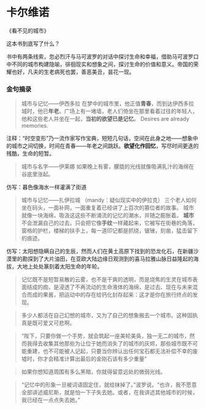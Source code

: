 # 卡尔维诺
《看不见的城市》

这本书到底写了什么？

书中有两条线索，忽必烈汗与马可波罗的对话中探讨生命和幸福，借助马可波罗口中不同的城市构建隐喻，徘徊现实和想象之间，探讨生命的价值和意义。帝国的荣耀也好，凡夫的生老病死也罢，善恶美丑，昙花一现。
### 金句摘录
>城市与记忆——伊西多拉
在梦中的城市里，他正值**青春**，而到达伊西多拉城时，他已**年老**。广场上有一堵墙，老人们倚坐在那里看着过往的年轻人，他和这些老人并坐在一起，**当初的欲望已是记忆**。
Desires are already memories. 


注释：“时空变形”乃一流作家写作宝典，短短几句话，空间在此身之地——想象中的城市之间切换，时间在青春——年老之间跳跃。**欲望化作回忆**，写尽时间更迭的残酷，生命的短暂。



>城市与名字——伊莱娜
如果晚上有雾，朦胧的光线就像吸满乳汁的海绵在谷底里涨起。

仿写：暮色像海水一样灌满了街道



>城市与记忆——扎伊拉城
（mandy：疑似现实中的伊拉克）
三个老人如何坐在码头，一面补网，一面重复着已经讲了上百次的篡位者的故事。
 城市就像一块海绵，吸汲这这些不断涌流的记忆的潮水，并随之膨胀着。
**城市**不会泄漏自己的过去，只会把它像**手纹**一样藏起来，它被写在街巷的角落，窗格的护栏，楼梯的扶手上，每一道印记都是抓绕，锯锉，刻凿，猛击留下的痕迹。

仿写：太阳想隐瞒自己的生辰，然而人们在黄土高原下找到的恐龙化石，在新疆沙漠里的勘探到了大片油田，在亚欧大陆边缘日观测到的喜马拉雅山脉日益隆起的海拔，大地上处处篆刻着太阳生命的年轮。

>记忆既不是短暂易散的云雾，也不是干爽的透明，而是烧焦的生灵在城市表面结成的痂，是浸透了不再流动的生命液体的海绵，是过去、现在与未来混合而成的果酱，把运动中的存在给钙化封存起来：这才是你在旅行终点的发现。

>多少人都活在自己幻想的城市，又为了自己的想象搬去一个城市。这种固执真是既可爱又可悲啊。

>“陛下，只要你做一个手势，就会筑起一座美轮美奂，独一无二的城市，然而我得去收集其他那些为让位于她而消失了的城市的灰烬，那些城市既不可能重建，也不可能被人记起，只要当你辨认出任何宝石都无法补偿不幸的废墟时，你才会精准计算出最后的金刚石该有多少重量”

>如果你想知道周围有多么黑暗，你就得留意远处的微弱光线。

> “记忆中的形象一旦被词语固定住，就给抹掉了。”波罗说。“也许，我不愿意全部讲述威尼斯，就是怕一下子失去她。或者，在我讲述其他城市的时候，我已经在一点点失去她。”
